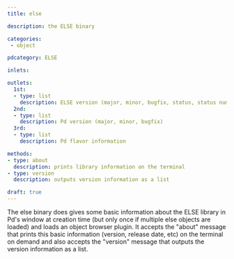 ```yaml
---
title: else

description: the ELSE binary

categories:
 - object

pdcategory: ELSE

inlets:

outlets:
  1st:
  - type: list
    description: ELSE version (major, minor, bugfix, status, status number)
  2nd:
  - type: list
    description: Pd version (major, minor, bugfix)
  3rd:
  - type: list
    description: Pd flavor information

methods:
- type: about
  description: prints library information on the terminal
- type: version
  description: outputs version information as a list

draft: true
---
```


The else binary does gives some basic information about the ELSE library in Pd's window at creation time (but only once if multiple else objects are loaded) and loads an object browser plugin. It accepts the "about" message that prints this basic information (version, release date, etc) on the terminal on demand and also accepts the "version" message that outputs the version information as a list.

